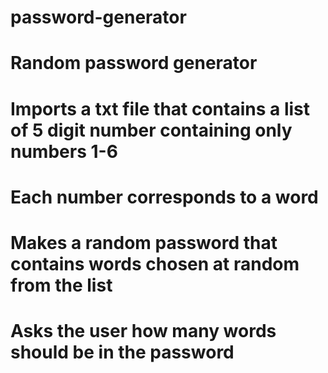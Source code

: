 # password-generator
# Random password generator
# Imports a txt file that contains a list of 5 digit number containing only numbers 1-6
# Each number corresponds to a word
# Makes a random password that contains words chosen at random from the list
# Asks the user how many words should be in the password
